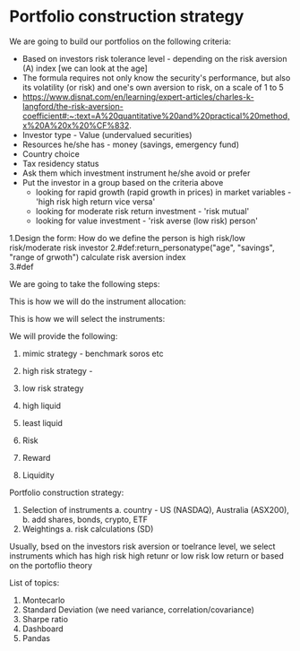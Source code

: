  # Portfolio construction strategy 
 We are going to build our portfolios on the following criteria:
 
 * Based on investors risk tolerance level - depending on the risk aversion (A) index [we can look at the age]
 * The formula requires not only know the security's performance, but also its volatility (or risk) and one's own aversion to risk, on a scale of 1 to 5
 * https://www.disnat.com/en/learning/expert-articles/charles-k-langford/the-risk-aversion-coefficient#:~:text=A%20quantitative%20and%20practical%20method,x%20A%20x%20%CF%832.
 * Investor type - Value (undervalued securities) 
 * Resources he/she has - money (savings, emergency fund)
 * Country choice
 * Tax residency status 
 * Ask them which investment instrument he/she avoid or prefer 
 * Put the investor in a group based on the criteria above 
    * looking for rapid growth (rapid growth in prices) in market variables - 'high risk high return vice versa'
    * looking for moderate risk return investment - 'risk mutual'
    * looking for value investment - 'risk averse (low risk) person'
 
 1.Design the form: How do we define the person is high risk/low risk/moderate risk investor
 2.#def:return_personatype("age", "savings", "range of grwoth") calculate risk aversion index  
 3.#def    

 We are going to take the following steps:
 
 This is how we will do the instrument allocation:

 This is how we will select the instruments:
 
 We will provide the following:

 1. mimic strategy - benchmark soros etc  
 2. high risk  strategy -   
 3. low risk strategy
 4. high liquid
 5. least liquid

 1. Risk 
 2. Reward
 3. Liquidity 

Portfolio construction strategy: 
1. Selection of instruments 
a. country - US (NASDAQ), Australia (ASX200), 
b. add shares, bonds, crypto, ETF
2. Weightings 
a. risk calculations (SD)

Usually, bsed on the investors risk aversion or toelrance level, we select instruments which has high risk high retunr or low risk low return or based on the portoflio theory

List of topics:
1. Montecarlo
2. Standard Deviation (we need variance, correlation/covariance) 
3. Sharpe ratio
4. Dashboard
5. Pandas 
